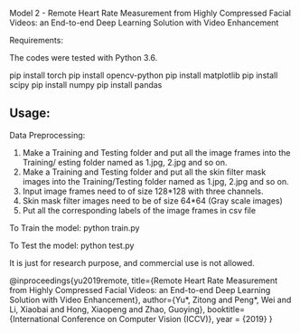Model 2 - Remote Heart Rate Measurement from Highly Compressed Facial Videos: an End-to-end Deep Learning Solution with Video Enhancement

Requirements:

The codes were tested with Python 3.6.

pip install torch
pip install opencv-python
pip install matplotlib
pip install scipy
pip install numpy
pip install pandas

## Usage:

Data Preprocessing: 

1. Make a Training and Testing folder and put all the image frames into the Training/ esting folder named as 1.jpg, 2.jpg and so on. 
1. Make a Training and Testing folder and put all the skin filter mask images into the Training/Testing folder named as 1.jpg, 2.jpg and so on. 
2. Input image frames need to of size 128*128 with three channels.
3. Skin mask filter images need to be of size 64*64 (Gray scale images)
3. Put all the corresponding labels of the image frames in csv file 

To Train the model:
python train.py

To Test the model:
python test.py

It is just for research purpose, and commercial use is not allowed.

@inproceedings{yu2019remote,
    title={Remote Heart Rate Measurement from Highly Compressed Facial Videos: an End-to-end Deep Learning Solution with Video Enhancement},
    author={Yu*, Zitong and Peng*, Wei and Li, Xiaobai and Hong, Xiaopeng and Zhao, Guoying},
    booktitle= {International Conference on Computer Vision (ICCV)},
    year = {2019}
}